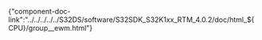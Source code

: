 {"component-doc-link":"../../../../../S32DS/software/S32SDK_S32K1xx_RTM_4.0.2/doc/html_${CPU}/group__ewm.html"}
